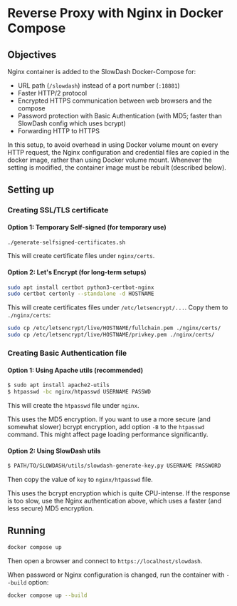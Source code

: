 
# Reverse Proxy with Nginx in Docker Compose

## Objectives
Nginx container is added to the SlowDash Docker-Compose for:

- URL path (`/slowdash`) instead of a port number (`:18881`)
- Faster HTTP/2 protocol
- Encrypted HTTPS communication between web browsers and the compose
- Password protection with Basic Authentication (with MD5; faster than SlowDash config which uses bcrypt)
- Forwarding HTTP to HTTPS

In this setup, to avoid overhead in using Docker volume mount on every HTTP request, the Nginx configuration and credential files are copied in the docker image, rather than using Docker volume mount. Whenever the setting is modified, the container image must be rebuilt (described below).


## Setting up
### Creating SSL/TLS certificate
#### Option 1: Temporary Self-signed (for temporary use)
```bash
./generate-selfsigned-certificates.sh
```

This will create certificate files under `nginx/certs`.

#### Option 2: Let's Encrypt (for long-term setups)
```bash
sudo apt install certbot python3-certbot-nginx
sudo certbot certonly --standalone -d HOSTNAME
```
This will create certificates files under `/etc/letsencrypt/...`. Copy them to `./nginx/certs`:
```bash
sudo cp /etc/letsencrypt/live/HOSTNAME/fullchain.pem ./nginx/certs/
sudo cp /etc/letsencrypt/live/HOSTNAME/privkey.pem ./nginx/certs/
```


### Creating Basic Authentication file

#### Option 1: Using Apache utils (recommended)
```bash
$ sudo apt install apache2-utils
$ htpasswd -bc nginx/htpasswd USERNAME PASSWD
```
This will create the `htpasswd` file under `nginx`.

This uses the MD5 encryption. If you want to use a more secure (and somewhat slower) bcrypt encryption, add option `-B` to the `htpasswd` command. This might affect page loading performance significantly.

#### Option 2: Using SlowDash utils
```bash
$ PATH/TO/SLOWDASH/utils/slowdash-generate-key.py USERNAME PASSWORD
```

Then copy the value of `key` to `nginx/htpasswd` file.

This uses the bcrypt encryption which is quite CPU-intense. If the response is too slow, use the Nginx authentication above, which uses a faster (and less secure) MD5 encryption.


## Running
```bash
docker compose up
```

Then open a browser and connect to `https://localhost/slowdash`.

When password or Nginx configuration is changed, run the container with `--build` option:
```bash
docker compose up --build
```
